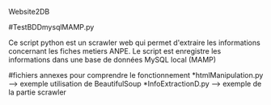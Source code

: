 Website2DB

#TestBDDmysqlMAMP.py

Ce script python est un scrawler web qui permet d'extraire les informations concernant les fiches metiers ANPE.
Le script est enregistre les informations dans une base de données MySQL local (MAMP)

#fichiers annexes pour comprendre le fonctionnement
*htmlManipulation.py --> exemple utilisation de BeautifulSoup
*InfoExtractionD.py  --> exemple de la partie scrawler 
